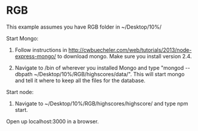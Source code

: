 # RGB

This example assumes you have RGB folder in ~/Desktop/10%/

Start Mongo:

1) Follow instructions in http://cwbuecheler.com/web/tutorials/2013/node-express-mongo/ to download mongo. Make sure you install version 2.4.

2) Navigate to /bin of wherever you installed Mongo and type "mongod --dbpath ~/Desktop/10%/RGB/highscores/data/".
   This will start mongo and tell it where to keep all the files for the database.

Start node:

1) Navigate to ~/Desktop/10%/RGB/highscores/highscore/ and type npm start.

Open up localhost:3000 in a browser.

